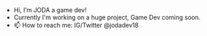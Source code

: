 - Hi, I’m JODA a game dev!
- Currently I'm working on a huge project, Game Dev coming soon.  
- 📫 How to reach me: IG/Twitter @jodadev18

<!---
jodagamesstudio/jodagamesstudio is a ✨ special ✨ repository because its `README.md` (this file) appears on your GitHub profile.
You can click the Preview link to take a look at your changes.
--->
